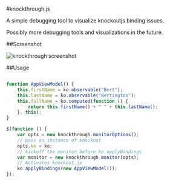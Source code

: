 #knockthrough.js

A simple debugging tool to visualize knockoutjs binding issues.  

Possibly more debugging tools and visualizations in the future.

##Screenshot

![knockthrough screenshot](https://raw.github.com/JonKragh/knockthrough/master/screenshot.png)

##Usage

```javascript

function AppViewModel() {
    this.firstName = ko.observable("Bert");
    this.lastName = ko.observable("Bertington");
    this.fullName = ko.computed(function () {
        return this.firstName() + " " + this.lastName();
    }, this);
}

$(function () {
    var opts = new knockthrough.monitorOptions();
    // pass an instance of knockout
    opts.ko = ko;
    // kickoff the monitor before ko.applyBindings
    var monitor = new knockthrough.monitor(opts);
    // Activates knockout.js
    ko.applyBindings(new AppViewModel());
});
```